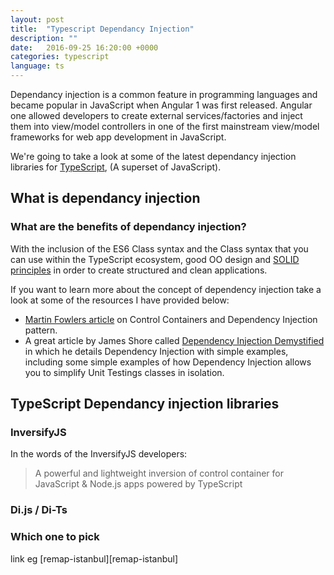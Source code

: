 ```yaml
---
layout: post
title:  "Typescript Dependancy Injection"
description: ""
date:   2016-09-25 16:20:00 +0000
categories: typescript
language: ts
---
```


Dependancy injection is a common feature in programming languages and became popular in JavaScript when Angular 1 was first released. Angular one allowed developers to create external services/factories and inject them into view/model controllers in one of the first mainstream view/model frameworks for web app development in JavaScript.

We're going to take a look at some of the latest dependancy injection libraries for [TypeScript][typescript-homepage], (A superset of JavaScript).

## What is dependancy injection

### What are the benefits of dependancy injection?

With the inclusion of the ES6 Class syntax and the Class syntax that you can use within the TypeScript ecosystem, good OO design and [SOLID principles][solid-principles] in order to create structured and clean applications.

If you want to learn more about the concept of dependency injection take a look at some of the resources I have provided below:

- [Martin Fowlers article][martin-fowler-dependency-injection] on Control Containers and Dependency Injection pattern.
- A great article by James Shore called [Dependency Injection Demystified][demistify-dependency-injection] in which he details Dependency Injection with simple examples, including some simple examples of how Dependency Injection allows you to simplify Unit Testings classes in isolation.

## TypeScript Dependancy injection libraries

### InversifyJS

In the words of the InversifyJS developers:

<blockquote>A powerful and lightweight inversion of control container for JavaScript & Node.js apps powered by TypeScript</blockquote>

### Di.js / Di-Ts


### Which one to pick

link eg [remap-istanbul][remap-istanbul]


[typescript-homepage]: https://www.typescriptlang.org/
[martin-fowler-dependency-injection]: http://martinfowler.com/articles/injection.html
[demistify-dependency-injection]: http://www.jamesshore.com/Blog/Dependency-Injection-Demystified.html
[solid-principles]: http://aspiringcraftsman.com/2011/12/08/solid-javascript-single-responsibility-principle/

